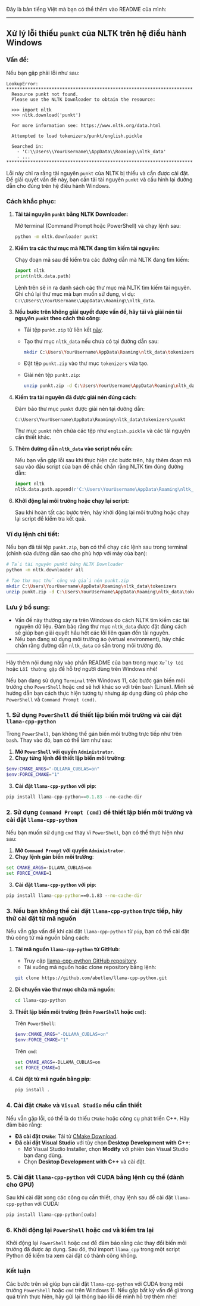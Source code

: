 Đây là bản tiếng Việt mà bạn có thể thêm vào README của mình:

---

## Xử lý lỗi thiếu `punkt` của NLTK trên hệ điều hành Windows

### Vấn đề:
Nếu bạn gặp phải lỗi như sau:

```plaintext
LookupError:
**********************************************************************
  Resource punkt not found.
  Please use the NLTK Downloader to obtain the resource:

  >>> import nltk
  >>> nltk.download('punkt')

  For more information see: https://www.nltk.org/data.html

  Attempted to load tokenizers/punkt/english.pickle

  Searched in:
    - 'C:\\Users\\YourUsername\\AppData\\Roaming\\nltk_data'
    - ...
**********************************************************************
```

Lỗi này chỉ ra rằng tài nguyên `punkt` của NLTK bị thiếu và cần được cài đặt. Để giải quyết vấn đề này, bạn cần tải tài nguyên `punkt` và cấu hình lại đường dẫn cho đúng trên hệ điều hành Windows.

### Cách khắc phục:

1. **Tải tài nguyên `punkt` bằng NLTK Downloader:**

   Mở terminal (Command Prompt hoặc PowerShell) và chạy lệnh sau:

   ```bash
   python -m nltk.downloader punkt
   ```

2. **Kiểm tra các thư mục mà NLTK đang tìm kiếm tài nguyên:**

   Chạy đoạn mã sau để kiểm tra các đường dẫn mà NLTK đang tìm kiếm:

   ```python
   import nltk
   print(nltk.data.path)
   ```

   Lệnh trên sẽ in ra danh sách các thư mục mà NLTK tìm kiếm tài nguyên. Ghi chú lại thư mục mà bạn muốn sử dụng, ví dụ: `C:\\Users\\YourUsername\\AppData\\Roaming\\nltk_data`.

3. **Nếu bước trên không giải quyết được vấn đề, hãy tải và giải nén tài nguyên `punkt` theo cách thủ công:**

   - Tải tệp `punkt.zip` từ liên kết [này](https://github.com/nltk/nltk_data/blob/gh-pages/packages/tokenizers/punkt.zip).

   - Tạo thư mục `nltk_data` nếu chưa có tại đường dẫn sau:

     ```bash
     mkdir C:\Users\YourUsername\AppData\Roaming\nltk_data\tokenizers
     ```

   - Đặt tệp `punkt.zip` vào thư mục `tokenizers` vừa tạo.

   - Giải nén tệp `punkt.zip`:

     ```bash
     unzip punkt.zip -d C:\Users\YourUsername\AppData\Roaming\nltk_data\tokenizers
     ```

4. **Kiểm tra tài nguyên đã được giải nén đúng cách:**

   Đảm bảo thư mục `punkt` được giải nén tại đường dẫn:

   ```
   C:\Users\YourUsername\AppData\Roaming\nltk_data\tokenizers\punkt
   ```

   Thư mục `punkt` nên chứa các tệp như `english.pickle` và các tài nguyên cần thiết khác.

5. **Thêm đường dẫn `nltk_data` vào script nếu cần:**

   Nếu bạn vẫn gặp lỗi sau khi thực hiện các bước trên, hãy thêm đoạn mã sau vào đầu script của bạn để chắc chắn rằng NLTK tìm đúng đường dẫn:

   ```python
   import nltk
   nltk.data.path.append(r'C:\Users\YourUsername\AppData\Roaming\nltk_data')
   ```

6. **Khởi động lại môi trường hoặc chạy lại script:**

   Sau khi hoàn tất các bước trên, hãy khởi động lại môi trường hoặc chạy lại script để kiểm tra kết quả.

### Ví dụ lệnh chi tiết:

Nếu bạn đã tải tệp `punkt.zip`, bạn có thể chạy các lệnh sau trong terminal (chỉnh sửa đường dẫn sao cho phù hợp với máy của bạn):

```bash
# Tải tài nguyên punkt bằng NLTK Downloader
python -m nltk.downloader all

# Tạo thư mục thủ công và giải nén punkt.zip
mkdir C:\Users\YourUsername\AppData\Roaming\nltk_data\tokenizers
unzip punkt.zip -d C:\Users\YourUsername\AppData\Roaming\nltk_data\tokenizers
```

### Lưu ý bổ sung:
- Vấn đề này thường xảy ra trên Windows do cách NLTK tìm kiếm các tài nguyên dữ liệu. Đảm bảo rằng thư mục `nltk_data` được đặt đúng cách sẽ giúp bạn giải quyết hầu hết các lỗi liên quan đến tài nguyên.
- Nếu bạn đang sử dụng môi trường ảo (virtual environment), hãy chắc chắn rằng đường dẫn `nltk_data` có sẵn trong môi trường đó.

---

Hãy thêm nội dung này vào phần README của bạn trong mục `Xử lý lỗi` hoặc `Lỗi thường gặp` để hỗ trợ người dùng trên Windows nhé!

Nếu bạn đang sử dụng `Terminal` trên Windows 11, các bước gán biến môi trường cho `PowerShell` hoặc `cmd` sẽ hơi khác so với trên `bash` (Linux). Mình sẽ hướng dẫn bạn cách thực hiện tương tự nhưng áp dụng đúng cú pháp cho `PowerShell` và `Command Prompt (cmd)`.

### 1. Sử dụng `PowerShell` để thiết lập biến môi trường và cài đặt `llama-cpp-python`

Trong `PowerShell`, bạn không thể gán biến môi trường trực tiếp như trên `bash`. Thay vào đó, bạn có thể làm như sau:

1. **Mở `PowerShell` với quyền `Administrator`**.
2. **Chạy từng lệnh để thiết lập biến môi trường**:

```powershell
$env:CMAKE_ARGS="-DLLAMA_CUBLAS=on"
$env:FORCE_CMAKE="1"
```

3. **Cài đặt `llama-cpp-python` với pip**:

```powershell
pip install llama-cpp-python==0.1.83 --no-cache-dir
```

### 2. Sử dụng `Command Prompt (cmd)` để thiết lập biến môi trường và cài đặt `llama-cpp-python`

Nếu bạn muốn sử dụng `cmd` thay vì `PowerShell`, bạn có thể thực hiện như sau:

1. **Mở `Command Prompt` với quyền `Administrator`**.
2. **Chạy lệnh gán biến môi trường**:

```cmd
set CMAKE_ARGS=-DLLAMA_CUBLAS=on
set FORCE_CMAKE=1
```

3. **Cài đặt `llama-cpp-python` với pip**:

```cmd
pip install llama-cpp-python==0.1.83 --no-cache-dir
```

### 3. Nếu bạn không thể cài đặt `llama-cpp-python` trực tiếp, hãy thử cài đặt từ mã nguồn

Nếu vẫn gặp vấn đề khi cài đặt `llama-cpp-python` từ `pip`, bạn có thể cài đặt thủ công từ mã nguồn bằng cách:

1. **Tải mã nguồn `llama-cpp-python` từ GitHub**:

   - Truy cập [llama-cpp-python GitHub repository](https://github.com/abetlen/llama-cpp-python).
   - Tải xuống mã nguồn hoặc clone repository bằng lệnh:

   ```bash
   git clone https://github.com/abetlen/llama-cpp-python.git
   ```

2. **Di chuyển vào thư mục chứa mã nguồn**:

   ```bash
   cd llama-cpp-python
   ```

3. **Thiết lập biến môi trường (trên `PowerShell` hoặc `cmd`)**:

   Trên `PowerShell`:

   ```powershell
   $env:CMAKE_ARGS="-DLLAMA_CUBLAS=on"
   $env:FORCE_CMAKE="1"
   ```

   Trên `cmd`:

   ```cmd
   set CMAKE_ARGS=-DLLAMA_CUBLAS=on
   set FORCE_CMAKE=1
   ```

4. **Cài đặt từ mã nguồn bằng pip**:

   ```bash
   pip install .
   ```

### 4. Cài đặt `CMake` và `Visual Studio` nếu cần thiết

Nếu vẫn gặp lỗi, có thể là do thiếu `CMake` hoặc công cụ phát triển C++. Hãy đảm bảo rằng:

- **Đã cài đặt `CMake`**: Tải từ [CMake Download](https://cmake.org/download/).
- **Đã cài đặt Visual Studio** với tùy chọn **Desktop Development with C++**:
  - Mở Visual Studio Installer, chọn **Modify** với phiên bản Visual Studio bạn đang dùng.
  - Chọn **Desktop Development with C++** và cài đặt.

### 5. Cài đặt `llama-cpp-python` với CUDA bằng lệnh cụ thể (dành cho GPU)

Sau khi cài đặt xong các công cụ cần thiết, chạy lệnh sau để cài đặt `llama-cpp-python` với CUDA:

```powershell
pip install llama-cpp-python[cuda]
```

### 6. Khởi động lại `PowerShell` hoặc `cmd` và kiểm tra lại

Khởi động lại `PowerShell` hoặc `cmd` để đảm bảo rằng các thay đổi biến môi trường đã được áp dụng. Sau đó, thử import `llama_cpp` trong một script Python để kiểm tra xem cài đặt có thành công không.

### Kết luận

Các bước trên sẽ giúp bạn cài đặt `llama-cpp-python` với CUDA trong môi trường `PowerShell` hoặc `cmd` trên Windows 11. Nếu gặp bất kỳ vấn đề gì trong quá trình thực hiện, hãy gửi lại thông báo lỗi để mình hỗ trợ thêm nhé!

